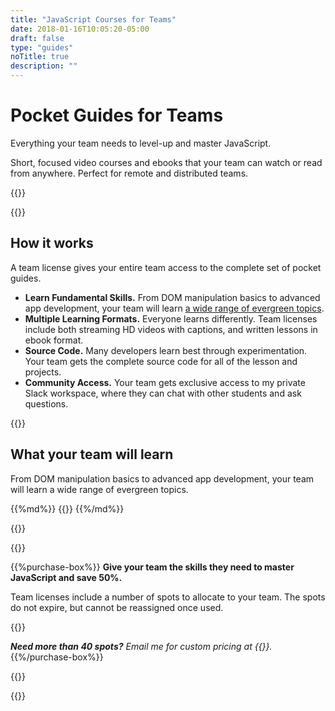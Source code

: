 ```yaml
---
title: "JavaScript Courses for Teams"
date: 2018-01-16T10:05:20-05:00
draft: false
type: "guides"
noTitle: true
description: ""
---
```


<h1 class="no-padding-top no-margin-bottom h5 text-sans">Pocket Guides for Teams</h1>
<p class="text-xlarge margin-bottom-small text-serif">Everything your team needs to level-up and master JavaScript.</p>

<span class="text-large">Short, focused video courses and ebooks that your team can watch or read from anywhere. Perfect for remote and distributed teams.</span>

<div class="padding-bottom-small">{{<pricing-link>}}</div>

{{<guide-used-by>}}



## How it works

A team license gives your entire team access to the complete set of pocket guides.

- **Learn Fundamental Skills.** From DOM manipulation basics to advanced app development, your team will learn [a wide range of evergreen topics](#what-your-team-will-learn). 
- **Multiple Learning Formats.** Everyone learns differently. Team licenses include both streaming HD videos with captions, and written lessons in ebook format.
- **Source Code.** Many developers learn best through experimentation. Your team gets the complete source code for all of the lesson and projects.
- **Community Access.** Your team gets exclusive access to my private Slack workspace, where they can chat with other students and ask questions.

{{<testimonial-group group="slack">}}



## What your team will learn

From DOM manipulation basics to advanced app development, your team will learn a wide range of evergreen topics.

<div class="list-spaced-small">
{{%md%}}
{{<product-list package="complete">}}
{{%/md%}}
</div>


{{<guide-money-back teams="true">}}

{{<guide-about-me>}}

{{%purchase-box%}}
**Give your team the skills they need to master JavaScript and save 50%.**

Team licenses include a number of spots to allocate to your team. The spots do not expire, but cannot be reassigned once used.

{{<purchase-teams>}}

_**Need more than 40 spots?** Email me for custom pricing at {{<email params="subject%3DPocket%20Guides%20for%20Teams%3A%20Custom%20Pricing%26body%3DI'm%20interested%20in%20purchasing%20Pocket%20Guides%20for%20Teams%20for%20a%20group%20of%20%7BNUMBER%7D%20developers.">}}._
{{%/purchase-box%}}

{{<testimonial-group group="purchase">}}

{{<pricing-link>}}